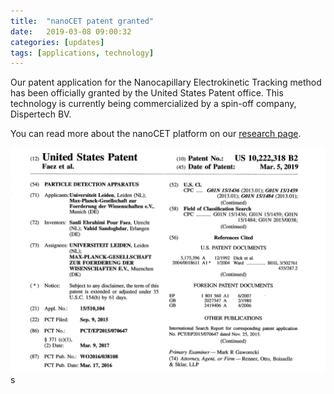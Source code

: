 ```yaml
---
title:  "nanoCET patent granted"
date:   2019-03-08 09:00:32
categories: [updates]
tags: [applications, technology]
---
```


Our patent application for the Nanocapillary Electrokinetic Tracking method has been officially granted by the United States Patent office. This technology is currently being commercialized by a spin-off company, Dispertech BV.

You can read more about the nanoCET platform on our [research page](https://nanoepics.github.io/research/).


![nanoCET patent](./images/USpatent_nanoCET.png)
s